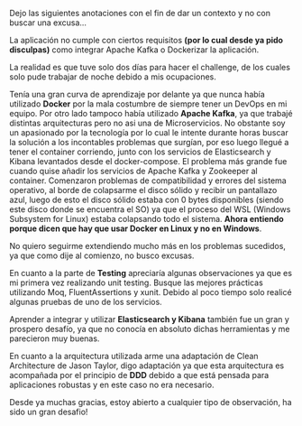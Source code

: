 Dejo las siguientes anotaciones con el fin de dar un contexto y no con buscar una excusa...

La aplicación no cumple con ciertos requisitos **(por lo cual desde ya pido disculpas)** como integrar Apache Kafka o Dockerizar la aplicación.

La realidad es que tuve solo dos días para hacer el challenge, de los cuales solo pude trabajar de noche debido a mis ocupaciones. 

Tenía una gran curva de aprendizaje por delante ya que nunca había utilizado **Docker** por la mala costumbre de siempre tener un DevOps en mi equipo. Por otro lado tampoco había utilizado **Apache Kafka**, ya que trabajé distintas arquitecturas pero no asi una de Microservicios. No obstante soy un apasionado por la tecnología por lo cual le intente durante horas buscar la solución a los incontables problemas que surgían, por eso luego llegué a tener el container corriendo, junto con los servicios de Elasticsearch y Kibana levantados desde el docker-compose.
El problema más grande fue cuando quise añadir los servicios de Apache Kafka y Zookeeper al container. Comenzaron problemas de compatibilidad y errores del sistema operativo, al borde de colapsarme el disco sólido y recibir un pantallazo azul, luego de esto el disco sólido estaba con 0 bytes disponibles (siendo este disco donde se encuentra el SO) ya que el proceso del WSL (Windows Subsystem for Linux) estaba colapsando todo el sistema. **Ahora entiendo porque dicen que hay que usar Docker en Linux y no en Windows**.

No quiero seguirme extendiendo mucho más en los problemas sucedidos, ya que como dije al comienzo, no busco excusas.

En cuanto a la parte de **Testing** apreciaría algunas observaciones ya que es mi primera vez realizando unit testing. Busque las mejores prácticas utilizando Moq, FluentAssertions y xunit. Debido al poco tiempo solo realicé algunas pruebas de uno de los servicios.

Aprender a integrar y utilizar **Elasticsearch y Kibana** también fue un gran y prospero desafío, ya que no conocía en absoluto dichas herramientas y me parecieron muy buenas.

En cuanto a la arquitectura utilizada arme una adaptación de Clean Architecture de Jason Taylor, digo adaptación ya que esta arquitectura es acompañada por el principio de **DDD** debido a que está pensada para aplicaciones robustas y en este caso no era necesario.

Desde ya muchas gracias, estoy abierto a cualquier tipo de observación, ha sido un gran desafio!
